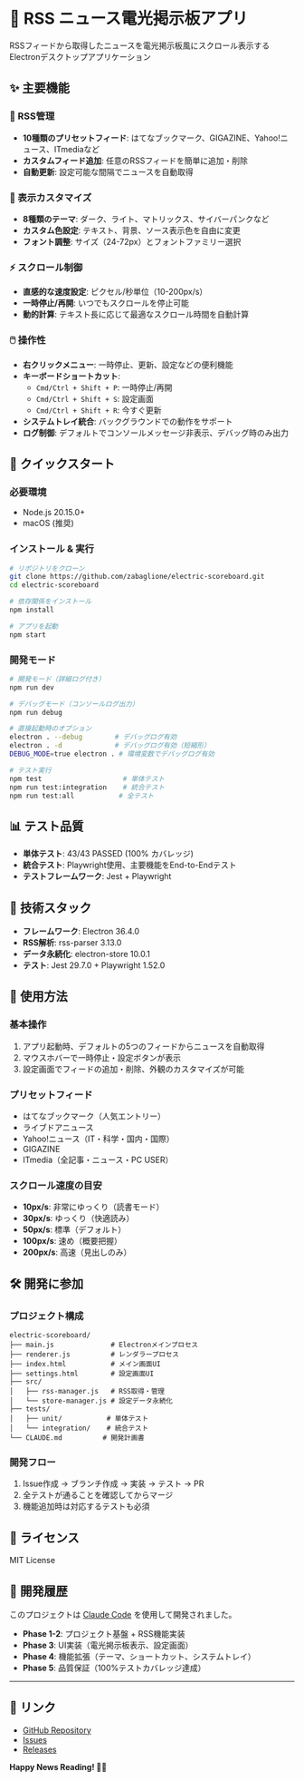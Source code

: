# 📰 RSS ニュース電光掲示板アプリ

RSSフィードから取得したニュースを電光掲示板風にスクロール表示するElectronデスクトップアプリケーション

## ✨ 主要機能

### 📡 RSS管理
- **10種類のプリセットフィード**: はてなブックマーク、GIGAZINE、Yahoo!ニュース、ITmediaなど
- **カスタムフィード追加**: 任意のRSSフィードを簡単に追加・削除
- **自動更新**: 設定可能な間隔でニュースを自動取得

### 🎨 表示カスタマイズ
- **8種類のテーマ**: ダーク、ライト、マトリックス、サイバーパンクなど
- **カスタム色設定**: テキスト、背景、ソース表示色を自由に変更
- **フォント調整**: サイズ（24-72px）とフォントファミリー選択

### ⚡ スクロール制御
- **直感的な速度設定**: ピクセル/秒単位（10-200px/s）
- **一時停止/再開**: いつでもスクロールを停止可能
- **動的計算**: テキスト長に応じて最適なスクロール時間を自動計算

### 🖱️ 操作性
- **右クリックメニュー**: 一時停止、更新、設定などの便利機能
- **キーボードショートカット**: 
  - `Cmd/Ctrl + Shift + P`: 一時停止/再開
  - `Cmd/Ctrl + Shift + S`: 設定画面
  - `Cmd/Ctrl + Shift + R`: 今すぐ更新
- **システムトレイ統合**: バックグラウンドでの動作をサポート
- **ログ制御**: デフォルトでコンソールメッセージ非表示、デバッグ時のみ出力

## 🚀 クイックスタート

### 必要環境
- Node.js 20.15.0+
- macOS (推奨)

### インストール & 実行

```bash
# リポジトリをクローン
git clone https://github.com/zabaglione/electric-scoreboard.git
cd electric-scoreboard

# 依存関係をインストール
npm install

# アプリを起動
npm start
```

### 開発モード

```bash
# 開発モード（詳細ログ付き）
npm run dev

# デバッグモード（コンソールログ出力）
npm run debug

# 直接起動時のオプション
electron . --debug        # デバッグログ有効
electron . -d             # デバッグログ有効（短縮形）
DEBUG_MODE=true electron . # 環境変数でデバッグログ有効

# テスト実行
npm test                    # 単体テスト
npm run test:integration    # 統合テスト
npm run test:all           # 全テスト
```

## 📊 テスト品質

- **単体テスト**: 43/43 PASSED (100% カバレッジ)
- **統合テスト**: Playwright使用、主要機能をEnd-to-Endテスト
- **テストフレームワーク**: Jest + Playwright

## 🔧 技術スタック

- **フレームワーク**: Electron 36.4.0
- **RSS解析**: rss-parser 3.13.0  
- **データ永続化**: electron-store 10.0.1
- **テスト**: Jest 29.7.0 + Playwright 1.52.0

## 📖 使用方法

### 基本操作
1. アプリ起動時、デフォルトの5つのフィードからニュースを自動取得
2. マウスホバーで一時停止・設定ボタンが表示
3. 設定画面でフィードの追加・削除、外観のカスタマイズが可能

### プリセットフィード
- はてなブックマーク（人気エントリー）
- ライブドアニュース  
- Yahoo!ニュース（IT・科学・国内・国際）
- GIGAZINE
- ITmedia（全記事・ニュース・PC USER）

### スクロール速度の目安
- **10px/s**: 非常にゆっくり（読書モード）
- **30px/s**: ゆっくり（快適読み）
- **50px/s**: 標準（デフォルト）
- **100px/s**: 速め（概要把握）
- **200px/s**: 高速（見出しのみ）

## 🛠️ 開発に参加

### プロジェクト構成
```
electric-scoreboard/
├── main.js              # Electronメインプロセス
├── renderer.js          # レンダラープロセス
├── index.html           # メイン画面UI
├── settings.html        # 設定画面UI
├── src/
│   ├── rss-manager.js   # RSS取得・管理
│   └── store-manager.js # 設定データ永続化
├── tests/
│   ├── unit/           # 単体テスト
│   └── integration/    # 統合テスト
└── CLAUDE.md          # 開発計画書
```

### 開発フロー
1. Issue作成 → ブランチ作成 → 実装 → テスト → PR
2. 全テストが通ることを確認してからマージ
3. 機能追加時は対応するテストも必須

## 📄 ライセンス

MIT License

## 🤖 開発履歴

このプロジェクトは [Claude Code](https://claude.ai/code) を使用して開発されました。

- **Phase 1-2**: プロジェクト基盤 + RSS機能実装
- **Phase 3**: UI実装（電光掲示板表示、設定画面）  
- **Phase 4**: 機能拡張（テーマ、ショートカット、システムトレイ）
- **Phase 5**: 品質保証（100%テストカバレッジ達成）

---

## 🔗 リンク

- [GitHub Repository](https://github.com/zabaglione/electric-scoreboard)
- [Issues](https://github.com/zabaglione/electric-scoreboard/issues)
- [Releases](https://github.com/zabaglione/electric-scoreboard/releases)

**Happy News Reading! 📰✨**